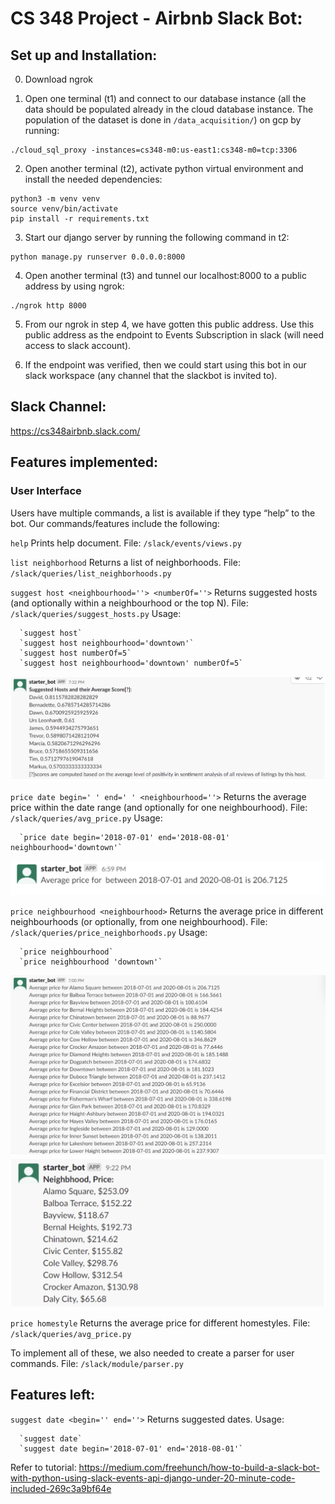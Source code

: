 # CS 348 Project - Airbnb Slack Bot:
## Set up and Installation:
0. Download ngrok

1. Open one terminal (t1) and connect to our database instance (all the data should be populated already in the cloud database instance. The population of the dataset is done in `/data_acquisition/`) on gcp by running:
```
./cloud_sql_proxy -instances=cs348-m0:us-east1:cs348-m0=tcp:3306
```


2. Open another terminal (t2), activate python virtual environment and install the needed dependencies:
```
python3 -m venv venv
source venv/bin/activate
pip install -r requirements.txt
```


3. Start our django server by running the following command in t2: 
```
python manage.py runserver 0.0.0.0:8000
```

4. Open another terminal (t3) and tunnel our localhost:8000 to a public address by using ngrok:
```
./ngrok http 8000
```

5. From our ngrok in step 4, we have gotten this public address. Use this public address as the endpoint to Events Subscription in slack (will need access to slack account).

6. If the endpoint was verified, then we could start using this bot in our slack workspace (any channel that the slackbot is invited to).

## Slack Channel:
https://cs348airbnb.slack.com/

## Features implemented:
### User Interface
Users have multiple commands, a list is available if they type “help” to the bot. Our commands/features include the following:

`help`
Prints help document. File: `/slack/events/views.py`


`list neighborhood`
Returns a list of neighborhoods. File: `/slack/queries/list_neighborhoods.py`

`suggest host <neighbourhood=''> <numberOf=''>`
Returns suggested hosts (and optionally within a neighbourhood or the top N). File: `/slack/queries/suggest_hosts.py`
Usage:

      `suggest host`
      `suggest host neighbourhood='downtown'`
      `suggest host numberOf=5`
      `suggest host neighbourhood='downtown' numberOf=5`
![](feature_screenshots/SuggestHosts.png)


`price date begin=' ' end=' ' <neighbourhood=''>`
Returns the average price within the date range (and optionally for one neighbourhood). File: `/slack/queries/avg_price.py`
Usage: 
      
      `price date begin='2018-07-01' end='2018-08-01' neighbourhood='downtown'`
![](feature_screenshots/Price3.png)


`price neighbourhood <neighbourhood>` 
Returns the average price in different neighbourhoods (or optionally, from one neighbourhood). File: `/slack/queries/price_neighborhoods.py`
Usage: 

      `price neighbourhood`   
      `price neighbourhood 'downtown'`
![](feature_screenshots/Price2.png)
![](feature_screenshots/Price1.png)


`price homestyle`
Returns the average price for different homestyles. File: `/slack/queries/avg_price.py`


To implement all of these, we also needed to create a parser for user commands. File: `/slack/module/parser.py`

## Features left:
`suggest date <begin='' end=''>`
Returns suggested dates.
Usage: 

      `suggest date`
      `suggest date begin='2018-07-01' end='2018-08-01'`



Refer to tutorial: https://medium.com/freehunch/how-to-build-a-slack-bot-with-python-using-slack-events-api-django-under-20-minute-code-included-269c3a9bf64e
